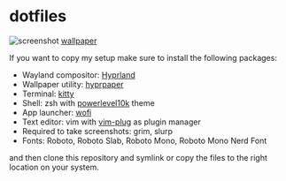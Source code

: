 # dotfiles
![screenshot](https://user-images.githubusercontent.com/119128146/209169687-9c094c84-cf0e-4ae8-a2c0-a38bf554356c.png)
[wallpaper](https://www.reddit.com/r/wallpaper/comments/w8em0m/monochrome_crane_3200x1800/)

If you want to copy my setup make sure to install the following packages:
- Wayland compositor: [Hyprland](https://github.com/hyprwm/Hyprland)
- Wallpaper utility: [hyprpaper](https://github.com/hyprwm/hyprpaper)
- Terminal: [kitty](https://github.com/kovidgoyal/kitty)
- Shell: zsh with [powerlevel10k](https://github.com/romkatv/powerlevel10k/) theme
- App launcher: [wofi](https://hg.sr.ht/~scoopta/wofi)
- Text editor: vim with [vim-plug](https://github.com/junegunn/vim-plug) as plugin manager
- Required to take screenshots: grim, slurp
- Fonts: Roboto, Roboto Slab, Roboto Mono, Roboto Mono Nerd Font

and then clone this repository and symlink or copy the files to the right location on your system.
